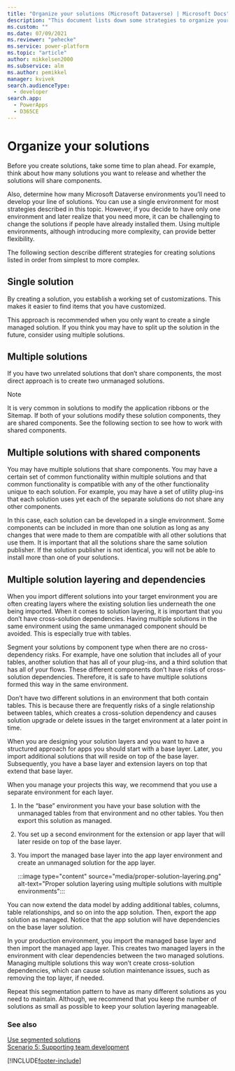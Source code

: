 ```yaml
---
title: "Organize your solutions (Microsoft Dataverse) | Microsoft Docs" # Intent and product brand in a unique string of 43-59 chars including spaces
description: "This document lists down some strategies to organize your solutions" # 115-145 characters including spaces. This abstract displays in the search result.
ms.custom: ""
ms.date: 07/09/2021
ms.reviewer: "pehecke"
ms.service: power-platform
ms.topic: "article"
author: mikkelsen2000
ms.subservice: alm
ms.author: pemikkel
manager: kvivek
search.audienceType: 
  - developer
search.app: 
  - PowerApps
  - D365CE
---
```


# Organize your solutions

Before you create solutions, take some time to plan ahead. For example, think about how many solutions you want to release and whether the solutions will share components.  
  
 Also, determine how many Microsoft Dataverse environments you’ll need to develop your line of solutions. You can use a single environment for most strategies described in this topic. However, if you decide to have only one environment and later realize that you need more, it can be challenging to change the solutions if people have already installed them. Using multiple environments, although introducing more complexity, can provide better flexibility.  
  
The following section describe different strategies for creating solutions listed in order from simplest to more complex.  
  
## Single solution

 By creating a solution, you establish a working set of customizations. This makes it easier to find items that you have customized.  
  
 This approach is recommended when you only want to create a single managed solution. If you think you may have to split up the solution in the future, consider using multiple solutions.  

## Multiple solutions

 If you have two unrelated solutions that don’t share components, the most direct approach is to create two unmanaged solutions.  
  
> [!NOTE]
> It is very common in solutions to modify the application ribbons or the Sitemap. If both of your solutions modify these solution components, they are shared components. See the following section to see how to work with shared components.

## Multiple solutions with shared components

 You may have multiple solutions that share components. You may have a certain set of common functionality within multiple solutions and that common functionality is compatible with any of the other functionality unique to each solution. For example, you may have a set of utility plug-ins that each solution uses yet each of the separate solutions do not share any other components.  
  
 In this case, each solution can be developed in a single environment. Some components can be included in more than one solution as long as any changes that were made to them are compatible with all other solutions that use them. It is important that all the solutions share the same solution publisher. If the solution publisher is not identical, you will not be able to install more than one of your solutions.
 
## Multiple solution layering and dependencies

When you import different solutions into your target environment you are often creating layers where the existing solution lies underneath the one being imported. When it comes to solution layering, it is important that you don’t have cross-solution dependencies. Having multiple solutions in the same environment using the same unmanaged component should be avoided. This is especially true with tables.

Segment your solutions by component type when there are no cross-dependency risks.  For example, have one solution that includes all of your tables, another solution that has all of your plug-ins, and a third  solution that has all of your flows. These different components don’t have risks of cross-solution dependencies. Therefore, it is safe to have multiple solutions formed this way in the same environment.

Don’t have two different solutions in an environment that both contain tables. This is because there are frequently risks of a single relationship between tables, which creates a cross-solution dependency and causes solution upgrade or delete issues in the target environment at a later point in time.

When you are designing your solution layers and you want to have a structured approach for apps you should start with a base layer. Later, you import additional solutions that will reside on top of the base layer. Subsequently, you have a base layer and extension layers on top that extend that base layer.

When you manage your projects this way, we recommend that you use a separate environment for each layer. 
1. In the “base” environment you have your base solution with the unmanaged tables from that environment and no other tables.  You then export this solution as managed. 
1. You set up a second environment for the extension or app layer that will later reside on top of the base layer.  
1. You import the managed base layer into the app layer environment and create an unmanaged solution for the app layer.  

   :::image type="content" source="media/proper-solution-layering.png" alt-text="Proper solution layering using multiple solutions with multiple environments":::

You can now extend the data model by adding additional tables, columns, table relationships, and so on into the app solution. Then, export the app solution as managed. Notice that the app solution will have dependencies on the base layer solution.

In your production environment, you import the managed base layer and then import the managed app layer. This creates two managed layers in the environment with clear dependencies between the two managed solutions.  Managing multiple solutions this way won’t create cross-solution dependencies, which can cause solution maintenance issues, such as removing the top layer, if needed.  

Repeat this segmentation pattern to have as many different solutions as you need to maintain. Although, we recommend that you keep the number of solutions as small as possible to keep your solution layering manageable.

### See also  

[Use segmented solutions](./segmented-solutions-alm.md) <br />
[Scenario 5: Supporting team development](team-development-alm.md)


[!INCLUDE[footer-include](../includes/footer-banner.md)]